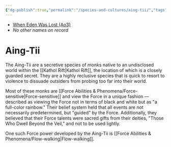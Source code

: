 ```yaml
---
{"dg-publish":true,"permalink":"/species-and-cultures/aing-tii/","tags":["species"],"noteIcon":"saber1"}
---
```


- [When Eden Was Lost (Ao3)](https://archiveofourown.org/works/19334440/chapters/45992584)
- *No other names on record*
# Aing-Tii
The Aing-Tii are a secretive species of monks native to an undisclosed world within the [[Kathol Rift\|Kathol Rift]], the location of which is a closely guarded secret. They are a highly reclusive species that is quick to resort to violence to dissuade outsiders from probing too far into their world. 

Most of these monks are [[Force Abilities & Phenomena/Force-sensitive\|Force-sensitive]] and view the Force in a unique fashion — described as viewing the Force not in terms of black and white but as "a full-color rainbow." Their belief system held that all events are not necessarily predetermined, but "guided" by the Force. Additionally, they believed that their Force talents were sacred gifts from their deities, "Those Who Dwell Beyond the Veil," and not to be used lightly. 

One such Force power developed by the Aing-Tii is [[Force Abilities & Phenomena/Flow-walking\|Flow-walking]]. 